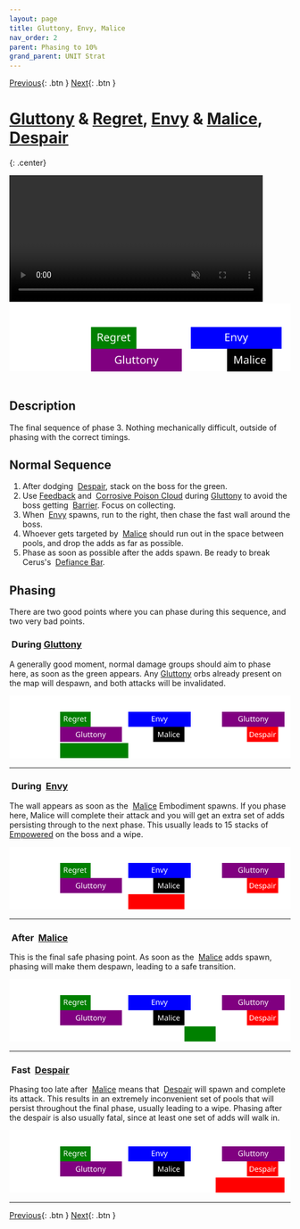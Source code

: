 ```yaml
---
layout: page
title: Gluttony, Envy, Malice
nav_order: 2
parent: Phasing to 10%
grand_parent: UNIT Strat
---
```


[Previous](seq6.html){: .btn } [Next](seq7.html){: .btn }

# [Gluttony] & [Regret], [Envy] & [Malice], [Despair]
{: .center}

<video class="center" width="90%" controls muted>
  <source src="../../videos/phase3/seq7.mp4" type="video/mp4">
</video>

<img class="divider">

<img class="seq-img" src="../../timelines/images/phase3/seq7.svg">

<img class="divider">

## Description
The final sequence of phase 3. Nothing mechanically difficult, outside of phasing with the correct timings.

## Normal Sequence
1. After dodging <img class="inline empowered_add"> [Despair], stack on the boss for the green.
2. Use [Feedback](https://wiki.guildwars2.com/wiki/Feedback) and <img class="inline cpc"> [Corrosive Poison Cloud](https://wiki.guildwars2.com/wiki/Corrosive_Poison_Cloud) during [Gluttony] to avoid the boss getting <img class="inline barrier"> [Barrier]. Focus on collecting.
3. When <img class="inline empowered_add"> [Envy] spawns, run to the right, then chase the fast wall around the boss.
4. Whoever gets targeted by <img class="inline empowered_add"> [Malice] should run out in the space between pools, and drop the adds as far as possible.
5. Phase as soon as possible after the adds spawn. Be ready to break Cerus's <img class="inline defiance"> [Defiance Bar](https://wiki.guildwars2.com/wiki/Defiance_bar).

## Phasing
There are two good points where you can phase during this sequence, and two very bad points.

### <img class="inline ok"> During [Gluttony]
A generally good moment, normal damage groups should aim to phase here, as soon as the green appears. Any [Gluttony] orbs already present on the map will despawn, and both attacks will be invalidated.

<img class="seq-img" src="../../timelines/images/phasing/seq7/1.svg">

---

### <img class="inline notok"> During <img class="inline empowered_add"> [Envy]
The wall appears as soon as the <img class="inline empowered_add"> [Malice] Embodiment spawns. If you phase here, Malice will complete their attack and you will get an extra set of adds persisting through to the next phase. This usually leads to 15 stacks of <img class="inline empowered"> [Empowered] on the boss and a wipe.

<img class="seq-img" src="../../timelines/images/phasing/seq7/2.svg">

---

### <img class="inline ok"> After <img class="inline empowered_add"> [Malice]
This is the final safe phasing point. As soon as the <img class="inline empowered_add"> [Malice] adds spawn, phasing will make them despawn, leading to a safe transition.

<img class="seq-img" src="../../timelines/images/phasing/seq7/3.svg">

---

### <img class="inline notok"> Fast <img class="inline empowered_add"> [Despair]
Phasing too late after <img class="inline empowered_add"> [Malice] means that <img class="inline empowered_add"> [Despair] will spawn and complete its attack. This results in an extremely inconvenient set of pools that will persist throughout the final phase, usually leading to a wipe. Phasing after the despair is also usually fatal, since at least one set of adds will walk in.

<img class="seq-img" src="../../timelines/images/phasing/seq7/4.svg">

---

[Previous](seq6.html){: .btn } [Next](seq7.html){: .btn }

[Rage]: ../../mechanics/aspects/despair.html
[Despair]: ../../mechanics/aspects/despair.html
[Gluttony]: ../../mechanics/aspects/despair.html
[Envy]: ../../mechanics/aspects/envy.html
[Regret]: ../../mechanics/aspects/regret.html
[Malice]: ../../mechanics/aspects/malice.html
[Barrier]: https://wiki.guildwars2.com/wiki/Barrier
[Empowered]: https://wiki.guildwars2.com/wiki/Empowered_(Cerus)